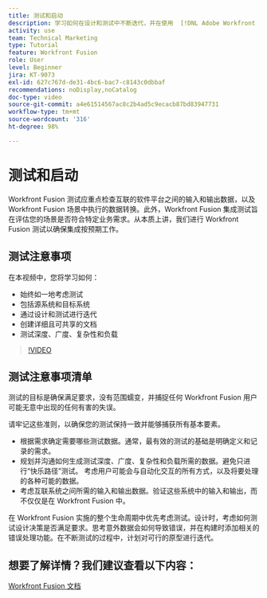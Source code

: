 ```yaml
---
title: 测试和启动
description: 学习如何在设计和测试中不断迭代，并在使用  [!DNL Adobe Workfront Fusion] 时创建详细且可共享的文档。
activity: use
team: Technical Marketing
type: Tutorial
feature: Workfront Fusion
role: User
level: Beginner
jira: KT-9073
exl-id: 627c767d-de31-4bc6-bac7-c8143c0dbbaf
recommendations: noDisplay,noCatalog
doc-type: video
source-git-commit: a4e61514567ac8c2b4ad5c9ecacb87bd83947731
workflow-type: tm+mt
source-wordcount: '316'
ht-degree: 98%

---
```


# 测试和启动

Workfront Fusion 测试应重点检查互联的软件平台之间的输入和输出数据，以及 Workfront Fusion 场景中执行的数据转换。此外，Workfront Fusion 集成测试旨在评估您的场景是否符合特定业务需求。从本质上讲，我们进行 Workfront Fusion 测试以确保集成按预期工作。

## 测试注意事项

在本视频中，您将学习如何：

* 始终如一地考虑测试
* 包括源系统和目标系统
* 通过设计和测试进行迭代
* 创建详细且可共享的文档
* 测试深度、广度、复杂性和负载

>[!VIDEO](https://video.tv.adobe.com/v/335315/?quality=12&learn=on)

## 测试注意事项清单

测试的目标是确保满足要求，没有范围蠕变，并捕捉任何 Workfront Fusion 用户可能无意中出现的任何有害的失误。

请牢记这些准则，以确保您的测试保持一致并能够捕获所有基本要素。

* 根据需求确定需要哪些测试数据。通常，最有效的测试的基础是明确定义和记录的需求。
* 规划并沟通如何生成测试深度、广度、复杂性和负载所需的数据。避免只进行“快乐路径”测试。 考虑用户可能会与自动化交互的所有方式，以及将要处理的各种可能的数据。
* 考虑互联系统之间所需的输入和输出数据。验证这些系统中的输入和输出，而不仅仅是在 Workfront Fusion 中。

在 Workfront Fusion 实施的整个生命周期中优先考虑测试。设计时，考虑如何测试设计决策是否满足要求。思考意外数据会如何导致错误，并在构建时添加相关的错误处理功能。在不断测试的过程中，计划对可行的原型进行迭代。

## 想要了解详情？我们建议查看以下内容：

[Workfront Fusion 文档](https://experienceleague.adobe.com/docs/workfront/using/adobe-workfront-fusion/workfront-fusion-2.html?lang=zh-Hans)
